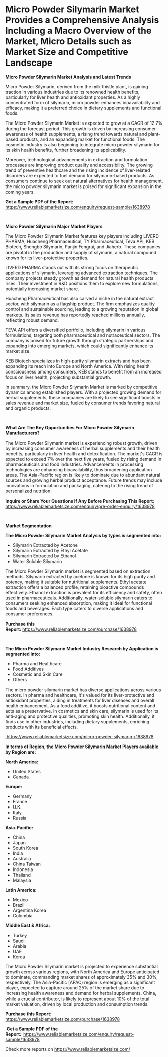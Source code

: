 <p><h1>Micro Powder Silymarin Market Provides a Comprehensive Analysis Including a Macro Overview of the Market, Micro Details such as Market Size and Competitive Landscape</h1></p><p><strong>Micro Powder Silymarin Market Analysis and Latest Trends</strong></p>
<p><p>Micro Powder Silymarin, derived from the milk thistle plant, is gaining traction in various industries due to its renowned health benefits, particularly for liver health and antioxidant properties. As a highly concentrated form of silymarin, micro powder enhances bioavailability and efficacy, making it a preferred choice in dietary supplements and functional foods.</p><p>The Micro Powder Silymarin Market is expected to grow at a CAGR of 12.7% during the forecast period. This growth is driven by increasing consumer awareness of health supplements, a rising trend towards natural and plant-based products, and an expanding market for functional foods. The cosmetic industry is also beginning to integrate micro powder silymarin for its skin health benefits, further broadening its applicability.</p><p>Moreover, technological advancements in extraction and formulation processes are improving product quality and accessibility. The growing trend of preventive healthcare and the rising incidence of liver-related disorders are expected to fuel demand for silymarin-based products. As consumers continue to seek out natural alternatives for health management, the micro powder silymarin market is poised for significant expansion in the coming years.</p></p>
<p><strong>Get a Sample PDF of the Report:&nbsp;</strong> <a href="https://www.reliablemarketsize.com/enquiry/request-sample/1638978?utm_campaign=1143&utm_medium=2&utm_source=Github&utm_content=ia&utm_term=01022025&utm_id=micro-powder-silymarin">https://www.reliablemarketsize.com/enquiry/request-sample/1638978</a></p>
<p>&nbsp;</p>
<p><strong>Micro Powder Silymarin Major Market Players</strong></p>
<p><p>The Micro Powder Silymarin Market features key players including LIVERD PHARMA, Huacheng Pharmaceutical, TY Pharmaceutical, Teva API, KEB Biotech, Shengbo Silymarin, Panjin Fengrui, and Jiaherb. These companies are pivotal in the production and supply of silymarin, a natural compound known for its liver-protective properties.</p><p>LIVERD PHARMA stands out with its strong focus on therapeutic applications of silymarin, leveraging advanced extraction techniques. The company projects steady growth as demand for natural health products rises. Their investment in R&D positions them to explore new formulations, potentially increasing market share.</p><p>Huacheng Pharmaceutical has also carved a niche in the natural extract sector, with silymarin as a flagship product. The firm emphasizes quality control and sustainable sourcing, leading to a growing reputation in global markets. Its sales revenue has reportedly reached millions annually, reflecting robust demand.</p><p>TEVA API offers a diversified portfolio, including silymarin in various formulations, targeting both pharmaceutical and nutraceutical sectors. The company is poised for future growth through strategic partnerships and expanding into emerging markets, which could significantly enhance its market size.</p><p>KEB Biotech specializes in high-purity silymarin extracts and has been expanding its reach into Europe and North America. With rising health consciousness among consumers, KEB stands to benefit from an increased focus on liver health, projecting substantial growth.</p><p>In summary, the Micro Powder Silymarin Market is marked by competitive dynamics among established players. With a projected growing demand for herbal supplements, these companies are likely to see significant boosts in sales revenue and market size, fueled by consumer trends favoring natural and organic products.</p></p>
<p>&nbsp;</p>
<p><strong>What Are The Key Opportunities For Micro Powder Silymarin Manufacturers?</strong></p>
<p><p>The Micro Powder Silymarin market is experiencing robust growth, driven by increasing consumer awareness of herbal supplements and their health benefits, particularly in liver health and detoxification. The market's CAGR is expected to exceed 7% over the next five years, fueled by rising demand in pharmaceuticals and food industries. Advancements in processing technologies are enhancing bioavailability, thus broadening application areas. The Asia-Pacific region is likely to dominate due to abundant natural sources and growing herbal product acceptance. Future trends may include innovations in formulation and packaging, catering to the rising trend of personalized nutrition.</p></p>
<p><strong>Inquire or Share Your Questions If Any Before Purchasing This Report:</strong> <a href="https://www.reliablemarketsize.com/enquiry/pre-order-enquiry/1638978?utm_campaign=1143&utm_medium=2&utm_source=Github&utm_content=ia&utm_term=01022025&utm_id=micro-powder-silymarin">https://www.reliablemarketsize.com/enquiry/pre-order-enquiry/1638978</a></p>
<p>&nbsp;</p>
<p><strong>Market Segmentation</strong></p>
<p><strong>The Micro Powder Silymarin Market Analysis by types is segmented into:</strong></p>
<p><ul><li>Silymarin Extracted by Acetone</li><li>Silymarin Extracted by Ethyl Acetate</li><li>Silymarin Extracted by Ethanol</li><li>Water Soluble Silymarin</li></ul></p>
<p><p>The Micro Powder Silymarin market is segmented based on extraction methods. Silymarin extracted by acetone is known for its high purity and potency, making it suitable for nutritional supplements. Ethyl acetate extraction offers a balanced profile, retaining bioactive compounds effectively. Ethanol extraction is prevalent for its efficiency and safety, often used in pharmaceuticals. Additionally, water-soluble silymarin caters to consumers seeking enhanced absorption, making it ideal for functional foods and beverages. Each type caters to diverse applications and consumer preferences.</p></p>
<p><strong>Purchase this Report:&nbsp;</strong><a href="https://www.reliablemarketsize.com/purchase/1638978?utm_campaign=1143&utm_medium=2&utm_source=Github&utm_content=ia&utm_term=01022025&utm_id=micro-powder-silymarin">https://www.reliablemarketsize.com/purchase/1638978</a></p>
<p>&nbsp;</p>
<p><strong>The Micro Powder Silymarin Market Industry Research by Application is segmented into:</strong></p>
<p><ul><li>Pharma and Healthcare</li><li>Food Additives</li><li>Cosmetic and Skin Care</li><li>Others</li></ul></p>
<p><p>The micro powder silymarin market has diverse applications across various sectors. In pharma and healthcare, it's valued for its liver-protective and antioxidant properties, aiding in treatments for liver diseases and overall health enhancement. As a food additive, it boosts nutritional content and acts as a preservative. In cosmetics and skin care, silymarin is used for its anti-aging and protective qualities, promoting skin health. Additionally, it finds use in other industries, including dietary supplements, enriching products with its beneficial effects.</p></p>
<p><a href="https://www.reliablemarketsize.com/micro-powder-silymarin-r1638978?utm_campaign=1143&utm_medium=2&utm_source=Github&utm_content=ia&utm_term=01022025&utm_id=micro-powder-silymarin">&nbsp;https://www.reliablemarketsize.com/micro-powder-silymarin-r1638978</a></p>
<p><strong>In terms of Region, the Micro Powder Silymarin Market Players available by Region are:</strong></p>
<p>
    <p> <strong> North America: </strong>
        <ul>
            <li>United States</li>
            <li>Canada</li>
        </ul>
        </p> 
    <p> <strong> Europe: </strong>
        <ul>
            <li>Germany</li>
            <li>France</li>
            <li>U.K.</li>
            <li>Italy</li>
            <li>Russia</li>
        </ul>
        </p> 
    <p> <strong> Asia-Pacific: </strong>
        <ul>
            <li>China</li>
            <li>Japan</li>
            <li>South Korea</li>
            <li>India</li>
            <li>Australia</li>
            <li>China Taiwan</li>
            <li>Indonesia</li>
            <li>Thailand</li>
            <li>Malaysia</li>
        </ul>
        </p> 
    <p> <strong> Latin America: </strong>
        <ul>
            <li>Mexico</li>
            <li>Brazil</li>
            <li>Argentina Korea</li>
            <li>Colombia</li>
        </ul>
        </p> 
    <p> <strong> Middle East & Africa: </strong>
        <ul>
            <li>Turkey</li>
            <li>Saudi</li>
            <li>Arabia</li>
            <li>UAE</li>
            <li>Korea</li>
        </ul>
    </p>
    </p>
<p><p>The Micro Powder Silymarin market is projected to experience substantial growth across various regions, with North America and Europe anticipated to dominate, commanding market shares of approximately 35% and 30%, respectively. The Asia-Pacific (APAC) region is emerging as a significant player, expected to capture around 25% of the market share due to increasing health awareness and demand for herbal supplements. China, while a crucial contributor, is likely to represent about 10% of the total market valuation, driven by local production and consumption trends.</p></p>
<p><strong>Purchase this Report: </strong><a href="https://www.reliablemarketsize.com/purchase/1638978?utm_campaign=1143&utm_medium=2&utm_source=Github&utm_content=ia&utm_term=01022025&utm_id=micro-powder-silymarin">https://www.reliablemarketsize.com/purchase/1638978</a></p>
<p>&nbsp;<strong>Get a Sample PDF of the Report:&nbsp;&nbsp;</strong><a href="https://www.reliablemarketsize.com/enquiry/request-sample/1638978?utm_campaign=1143&utm_medium=2&utm_source=Github&utm_content=ia&utm_term=01022025&utm_id=micro-powder-silymarin">https://www.reliablemarketsize.com/enquiry/request-sample/1638978</a></p>
<p><strong></strong></p>
<p>Check more reports on <a href="https://www.reliablemarketsize.com/?utm_campaign=1143&utm_medium=2&utm_source=Github&utm_content=ia&utm_term=01022025&utm_id=micro-powder-silymarin">https://www.reliablemarketsize.com/</a></p>